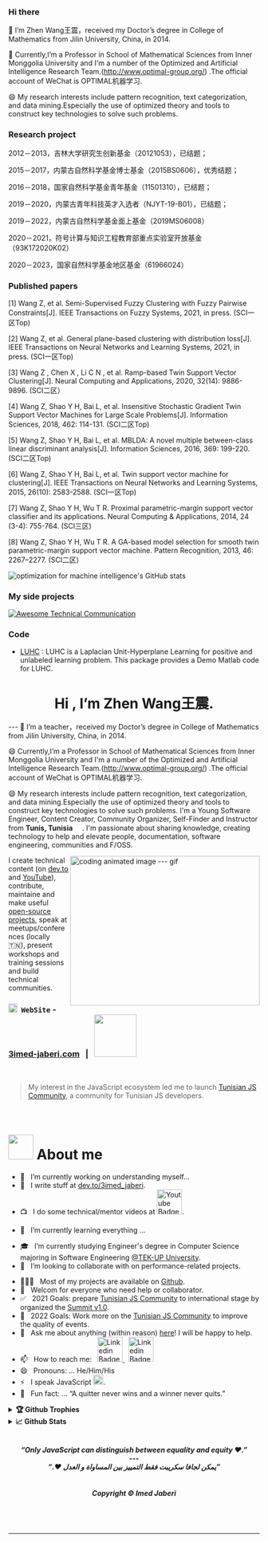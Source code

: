 
### Hi there 
🌱 I’m Zhen Wang王震，received my Doctor’s degree in College of Mathematics from Jilin University, China, in 2014.  

🌱 Currently,I’m a Professor in School of Mathematical Sciences from Inner Monggolia University and I'm a number of the Optimized and Artificial Intelligence Research Team.(http://www.optimal-group.org/) .The official account of WeChat is OPTIMAL机器学习.
   
😄 My research interests include pattern recognition, text categorization, and data mining.Especially the use of optimized theory and tools to construct key technologies to solve    such problems.


### Research project
2012－2013，吉林大学研究生创新基金（20121053），已结题；

2015－2017，内蒙古自然科学基金博士基金（2015BS0606），优秀结题；

2016－2018，国家自然科学基金青年基金（11501310），已结题；

2019－2020，内蒙古青年科技英才入选者（NJYT-19-B01），已结题；

2019－2022，内蒙古自然科学基金面上基金（2019MS06008）

2020－2021，符号计算与知识工程教育部重点实验室开放基金（93K172020K02）

2020－2023，国家自然科学基金地区基金（61966024）

### Published papers 
[1] Wang Z, et al. Semi-Supervised Fuzzy Clustering with Fuzzy Pairwise Constraints[J]. IEEE Transactions on Fuzzy Systems, 2021, in press. (SCI一区Top)

[2] Wang Z, et al. General plane-based clustering with distribution loss[J]. IEEE Transactions on Neural Networks and Learning Systems, 2021, in press. (SCI一区Top)

[3] Wang Z , Chen X , Li C N , et al. Ramp-based Twin Support Vector Clustering[J]. Neural Computing and Applications, 2020, 32(14): 9886-9896. (SCI二区）

[4] Wang Z, Shao Y H, Bai L, et al. Insensitive Stochastic Gradient Twin Support Vector Machines for Large Scale Problems[J]. Information Sciences, 2018, 462: 114-131. (SCI二区Top)

[5] Wang Z, Shao Y H, Bai L, et al. MBLDA: A novel multiple between-class linear discriminant analysis[J]. Information Sciences, 2016, 369: 199-220. (SCI二区Top)

[6] Wang Z, Shao Y H, Bai L, et al. Twin support vector machine for clustering[J]. IEEE Transactions on Neural Networks and Learning Systems, 2015, 26(10): 2583-2588. (SCI一区Top)

[7] Wang Z, Shao Y H, Wu T R. Proximal parametric-margin support vector classifier and its applications. Neural Computing & Applications, 2014, 24 (3-4): 755-764. (SCI三区)

[8] Wang Z, Shao Y H, Wu T R. A GA-based model selection for smooth twin parametric-margin support vector machine. Pattern Recognition, 2013, 46: 2267–2277. (SCI二区)

![optimization for machine intelligence's GitHub stats](https://github-readme-stats.vercel.app/api?username=WangZhenIMU&show_icons=true&theme=tokyonight)

### My side projects

[![Awesome Technical Communication](https://github-readme-stats.vercel.app/api/pin?username=WangZhenIMU&repo=Album-Activities-&theme=radical)](https://github.com/WangZhenIMU/Album-Activities-)



### Code
 * [LUHC](http://www.optimal-group.org/Resources/Code/LUHC.html) :  LUHC is a Laplacian Unit-Hyperplane Learning for positive and unlabeled learning problem. This package provides a Demo Matlab code for LUHC.

<h1 align="center"> Hi , I’m Zhen Wang王震.
</h1>
---
🌱 I’m a teacher，received my Doctor’s degree in College of Mathematics from Jilin University, China, in 2014.  

😄 Currently,I’m a Professor in School of Mathematical Sciences from Inner Monggolia University and I'm a number of the Optimized and Artificial Intelligence Research Team.(http://www.optimal-group.org/) .The official account of WeChat is OPTIMAL机器学习.
   
😄 My research interests include pattern recognition, text categorization, and data mining.Especially the use of optimized theory and tools to construct key technologies to solve    such problems.
I'm a Young Software Engineer, Content Creator, Community Organizer, Self-Finder and Instructor from **Tunis, Tunisia** <img src="./assets/tunisia.png" width="15"/>. I'm passionate about sharing knowledge, creating technology to help and elevate people, documentation, software engineering, communities and F/OSS.

<img align="right" alt="coding animated image --- gif" src="./assets/code.gif?raw=true" width="380" height="300" />

I create technical content (on [dev.to](https://dev.to/3imed_jaberi) and [YouTube](https://youtube.com/channel/UCXOf69z-gIR7rTRtGQUdCMQ?sub_confirmation=1)), contribute, maintaine and make useful [open-source projects](https://github.com/3imed-jaberi), speak at meetups/conferences (locally 🇹🇳), present workshops and training sessions and build technical communities.

### <img src="./assets/website.png" width="18" draggable="false"> &nbsp;`WebSite` - [3imed-jaberi.com](https://www.3imed-jaberi.com/) &nbsp; | &nbsp; <img src="https://visitor-badge.glitch.me/badge?page_id=3imed-jaberi.3imed-jaberi&style=flat-square&color=0088cc" width="85" draggable="false">

<br/>

> My interest in the JavaScript ecosystem led me to launch [Tunisian JS Community](https://js-community.tn/), a community for Tunisian JS developers.

<br/>

# <img src="./assets/cat.gif" width="50" draggable="false"> About me

- 🔭 &nbsp; I’m currently working on understanding myself...
- 📝 &nbsp; I write stuff at [dev.to/3imed_jaberi](https://dev.to/3imed_jaberi).
- 📺 &nbsp; I do some technical/mentor videos at <a href="https://youtube.com/channel/UCXOf69z-gIR7rTRtGQUdCMQ?sub_confirmation=1">
<img alt="Youtube Badge" src="https://img.shields.io/badge/-Youtube-e4405f?style=flat-square&logo=Youtube&logoColor=white" width="50px"></a>.
<!-- - 🎙️ &nbsp; Host the [PRODCAST-NAME]() podcast. -->
- 🌱 &nbsp; I’m currently learning everything ...
<!-- - 👨🏻‍🎓 &nbsp; I graduated with a Bachelor's degree in Computer Science from [ISAMM](http://www.isa2m.rnu.tn/). -->
- 🎓 &nbsp; I’m currently studying Engineer's degree in Computer Science majoring in Software Engineering [@TEK-UP University](https://tek-up.de/).
- 👯 &nbsp; I’m looking to collaborate with on performance-related projects.
<!-- - 🤔 &nbsp; I’m looking for help with ... -->
- 👨🏻‍💻 &nbsp; Most of my projects are available on [Github](https://github.com/3imed-jaberi).
- 🤝 &nbsp; Welcom for everyone who need help or collaborator.
- ✅ &nbsp; 2021 Goals: prepare [Tunisian JS Community](https://js-community.tn/) to international stage by organized the [Summit v1.0](https://summit.js-community.tn/).
- 🥅 &nbsp; 2022 Goals: Work more on the [Tunisian JS Community](https://js-community.tn/) to improve the quality of events.
- 💬 &nbsp; Ask me about anything (within reason) [here](https://github.com/3imed-jaberi/ama)! I will be happy to help.
- 📫 &nbsp; How to reach me: &nbsp;
  <a href="https://linkedin.com/in/3imed-jaberi">
  <img alt="Linkedin Badge" src="https://img.shields.io/badge/-LinkedIn-0e76a8?style=flat-square&logo=Linkedin&logoColor=white" width="50px">
  </a> &nbsp; <a href="https://twitter.com/3imed_jaberi">
  <img alt="Linkedin Badge" src="https://img.shields.io/badge/-Twitter-00acee?style=flat-square&logo=Twitter&logoColor=white" width="50px">
  </a>
- 😄 &nbsp; Pronouns: ... He/Him/His
- ⚡ &nbsp; I speak JavaScript <img src="./assets/blob-sunglasses.gif" width="20"/>.
- 👾 &nbsp; Fun fact: ... “A quitter never wins and a winner never quits.”

<details>	
  <summary><b>🏆 Github Trophies</b></summary>
	
  <div align="center"> 
    <img 
      src="https://github-profile-trophy.vercel.app/?username=3imed-jaberi&theme=gruvbox" alt="github-profile-trophy"
      height="180em"
    />
    <!-- &title=MultiLanguage,Commit,Repositories,Issues -->
	</div>
</details>

<details>	
  <summary><b>📈 Github Stats</b></summary>

  <div align="center"> 
    <img 
      src="https://github-readme-stats.vercel.app/api?username=3imed-jaberi&count_private=true&show_icons=true&theme=gruvbox&locale=en"
      alt="github-readme-stats"
      height="180em" 
    />
	</div>
</details>

<br/>

<div align="center">
  <br>
    <i>
      <b>“Only JavaScript can distinguish between equality and equity ❤️.”<b>
    </i>
  <br>
  <span>---</span>
  <br>
  <i dir="rtl">
    <b>”يمكن لجافا سكريبت فقط التمييز بين المساواة و العدل ❤️.“<b>
  </i>
  <br>
  <br>
    <h5>Copyright © Imed Jaberi</h5>
</div>

<br/><br/>

---

<!-- <details>
  <br />
  <summary>
    <b>⚙️ Things I use to get stuff done</b>
  </summary>
  	<ul>
  	  <li><b>OS:</b> Windows 10 with WSL </li>
	    <li><b>Laptop: </b> Lenovo Ideapad 700 (i5/32gb)</li>
  	    <li><b>Browser: </b> Google Chrome Web Browser</li>
	    <li><b>Terminal: </b> ZSH: Oh My Zsh (PowerLevel10k)</li>
	    <li><b>Code Editor:</b> VSCode - The best editor out there.</li>
	</ul>
</details> -->

 

